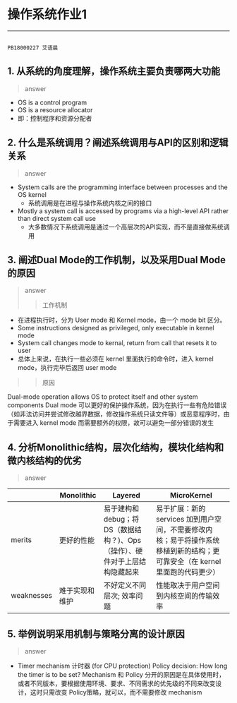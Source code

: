 # 操作系统作业1

---
                                                                                      PB18000227 艾语晨
## 1.	从系统的角度理解，操作系统主要负责哪两大功能

> answer

- OS is a control program
- OS is a resource allocator
- 即：控制程序和资源分配者

## 2.	什么是系统调用？阐述系统调用与API的区别和逻辑关系

> answer

- System calls are the programming interface between processes and the OS kernel
  - 系统调用是在进程与操作系统内核之间的接口
- Mostly a system call is accessed by programs via a high-level API rather than direct system call use
  - 大多数情况下系统调用是通过一个高层次的API实现，而不是直接做系统调用
  
## 3.	阐述Dual Mode的工作机制，以及采用Dual Mode的原因

> answer
>> 工作机制

- 在进程执行时，分为 User mode 和 Kernel mode，由一个 mode bit 区分。
- Some instructions designed as privileged, only executable in kernel mode
- System call changes mode to kernal, return from call that resets it to user
- 总体上来说，在执行一些必须在 kernel 里面执行的命令时，进入 kernel mode，执行完毕后返回 user mode
>> 原因

Dual-mode operation allows OS to protect itself and other system components
Dual mode 可以更好的保护操作系统，因为在执行一些有危险错误（如非法访问并尝试修改越界数据，修改操作系统只读文件等）或恶意程序时，由于需要进入 kernel mode 而需要额外的权限，故可以避免一部分错误的发生

## 4.	分析Monolithic结构，层次化结构，模块化结构和微内核结构的优劣

> answer

||Monolithic|Layered|MicroKernel|
|-|-|-|-|
|merits|更好的性能|易于建构和 debug；将 DS（数据结构？)、Ops（操作）、硬件对于上层结构隐藏起来|易于扩展：新的 services 加到用户空间，不需要修改内核；易于将操作系统移植到新的结构；更可靠安全（在 kernel 里面跑的代码更少）|
|weaknesses|难于实现和维护|不好定义不同层次; 效率问题|性能取决于用户空间到内核空间的传输效率|

## 5.	举例说明采用机制与策略分离的设计原因

> answer

- Timer mechanism 计时器 (for CPU protection)
Policy decision: How long the timer is to be set?
Mechanism 和 Policy 分开的原因是在具体使用时，或者不同版本，要根据使用环境、要求、不同需求的优先级的不同来改变设计，这时只需改变 Policy策略，就可以，而不需要修改 mechanism

